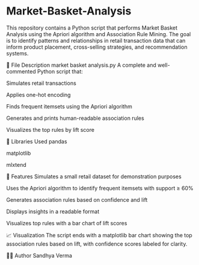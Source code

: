 # Market-Basket-Analysis
This repository contains a Python script that performs Market Basket Analysis using the Apriori algorithm and Association Rule Mining. The goal is to identify patterns and relationships in retail transaction data that can inform product placement, cross-selling strategies, and recommendation systems.

📂 File Description
market basket analysis.py
A complete and well-commented Python script that:

Simulates retail transactions

Applies one-hot encoding

Finds frequent itemsets using the Apriori algorithm

Generates and prints human-readable association rules

Visualizes the top rules by lift score

🧰 Libraries Used
pandas

matplotlib

mlxtend

🚀 Features
Simulates a small retail dataset for demonstration purposes

Uses the Apriori algorithm to identify frequent itemsets with support ≥ 60%

Generates association rules based on confidence and lift

Displays insights in a readable format

Visualizes top rules with a bar chart of lift scores

📈 Visualization
The script ends with a matplotlib bar chart showing the top association rules based on lift, with confidence scores labeled for clarity.

🙋‍♀️ Author
Sandhya Verma
